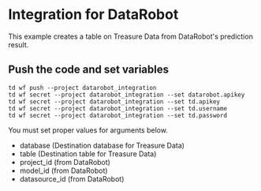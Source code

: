 # Integration for DataRobot
This example creates a table on Treasure Data from DataRobot's prediction result.

## Push the code and set variables
```
td wf push --project datarobot_integration
td wf secret --project datarobot_integration --set datarobot.apikey
td wf secret --project datarobot_integration --set td.apikey
td wf secret --project datarobot_integration --set td.username
td wf secret --project datarobot_integration --set td.password
```

You must set proper values for arguments below.
- database (Destination database for Treasure Data)
- table (Destination table for Treasure Data)
- project_id (from DataRobot)
- model_id (from DataRobot)
- datasource_id (from DataRobot)
